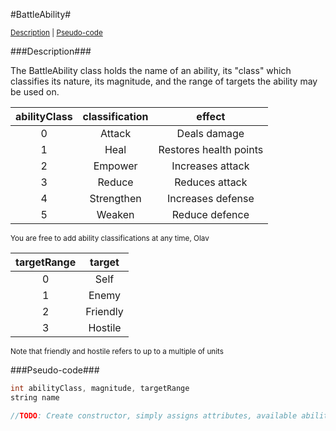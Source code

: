 #BattleAbility#

<sup>[Description](#description) | [Pseudo-code](#pseudo-code)</sup>

###Description###

The BattleAbility class holds the name of an ability, its "class" which classifies its nature, its magnitude, and the range of targets the ability may be used on.

| abilityClass    | classification  | effect                    |
|:---------------:|:---------------:|:-------------------------:|
| 0               | Attack          | Deals damage              |
| 1               | Heal            | Restores health points    |
| 2               | Empower         | Increases attack          |
| 3               | Reduce          | Reduces attack            |
| 4               | Strengthen      | Increases defense         |
| 5               | Weaken          | Reduce defence            |

<sup>You are free to add ability classifications at any time, Olav</sup>

| targetRange     | target    |
|:---------------:|:---------:|
| 0               | Self      |
| 1               | Enemy     |
| 2               | Friendly  |
| 3               | Hostile   |

<sup>Note that friendly and hostile refers to up to a multiple of units</sup>

###Pseudo-code###

  ```java
  int abilityClass, magnitude, targetRange
  string name
  
  //TODO: Create constructor, simply assigns attributes, available abilities and name
  ```
